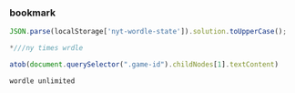 ### bookmark
```javascript
JSON.parse(localStorage['nyt-wordle-state']).solution.toUpperCase();
```
```javascript
*///ny times wrdle
```
```js
atob(document.querySelector(".game-id").childNodes[1].textContent) 
```
```js
wordle unlimited
```
